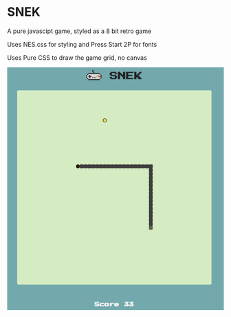 # SNEK
A pure javascipt game, styled as a 8 bit retro game

Uses NES.css for styling and Press Start 2P for fonts

Uses Pure CSS to draw the game grid, no canvas

![image](./screen.png)